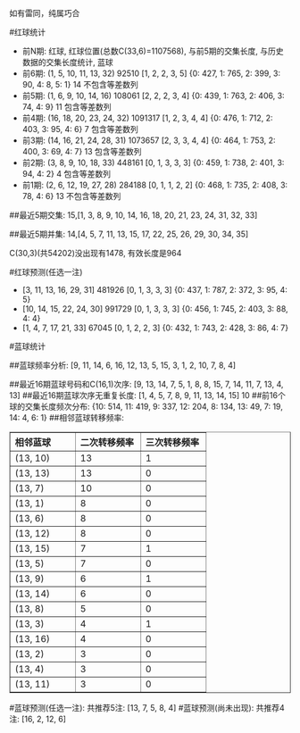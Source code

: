 <!-- 
.. title: 双色球2014104期(2014-09-09)数据分析报告
.. slug: slott-2014104-2014-09-09-report
.. date: 2014-09-10 08:00:00 UTC+08:00
.. tags: Lottery
.. link: 
.. description: 
.. type: text
-->

如有雷同，纯属巧合

<!-- TEASER_END-->

#红球统计

- 前N期: 红球, 红球位置(总数C(33,6)=1107568), 与前5期的交集长度, 与历史数据的交集长度统计, 蓝球
- 前6期: (1, 5, 10, 11, 13, 32) 92510 [1, 2, 2, 3, 5] {0: 427, 1: 765, 2: 399, 3: 90, 4: 8, 5: 1} 14 不包含等差数列
- 前5期: (1, 6, 9, 10, 14, 16) 108061 [2, 2, 2, 3, 4] {0: 439, 1: 763, 2: 406, 3: 74, 4: 9} 11 包含等差数列
- 前4期: (16, 18, 20, 23, 24, 32) 1091317 [1, 2, 3, 4, 4] {0: 476, 1: 712, 2: 403, 3: 95, 4: 6} 7 包含等差数列
- 前3期: (14, 16, 21, 24, 28, 31) 1073657 [2, 3, 3, 4, 4] {0: 464, 1: 753, 2: 400, 3: 69, 4: 7} 13 包含等差数列
- 前2期: (3, 8, 9, 10, 18, 33) 448161 [0, 1, 3, 3, 3] {0: 459, 1: 738, 2: 401, 3: 94, 4: 2} 4 包含等差数列
- 前1期: (2, 6, 12, 19, 27, 28) 284188 [0, 1, 1, 2, 2] {0: 468, 1: 735, 2: 408, 3: 78, 4: 6} 13 不包含等差数列

##最近5期交集:
15,[1, 3, 8, 9, 10, 14, 16, 18, 20, 21, 23, 24, 31, 32, 33]

##最近5期并集:
14,[4, 5, 7, 11, 13, 15, 17, 22, 25, 26, 29, 30, 34, 35]

C(30,3)(共54202)没出现有1478, 
有效长度是964

#红球预测(任选一注)

- [3, 11, 13, 16, 29, 31] 481926 [0, 1, 3, 3, 3] {0: 437, 1: 787, 2: 372, 3: 95, 4: 5}
- [10, 14, 15, 22, 24, 30] 991729 [0, 1, 3, 3, 3] {0: 456, 1: 745, 2: 403, 3: 88, 4: 4}
- [1, 4, 7, 17, 21, 33] 67045 [0, 1, 2, 2, 3] {0: 432, 1: 743, 2: 428, 3: 86, 4: 7}

#蓝球统计

##蓝球频率分析:
[9, 11, 14, 6, 16, 12, 13, 5, 15, 3, 1, 2, 10, 7, 8, 4]

##最近16期蓝球号码和C(16,1)次序:
[9, 13, 14, 7, 5, 1, 8, 8, 15, 7, 14, 11, 7, 13, 4, 13]
##最近16期蓝球次序无重复长度:
[1, 4, 5, 7, 8, 9, 11, 13, 14, 15] 10
##前16个球的交集长度频次分布:
{10: 514, 11: 419, 9: 337, 12: 204, 8: 134, 13: 49, 7: 19, 14: 4, 6: 1}
##相邻蓝球转移频率:
<table border="1" class="table table-striped dataframe">
  <thead>
    <tr style="text-align: left;">
      <th style="min-width: 100px;">相邻蓝球</th>
      <th style="min-width: 100px;">二次转移频率</th>
      <th style="min-width: 100px;">三次转移频率</th>
    </tr>
  </thead>
  <tbody>
    <tr>
      <td> (13, 10)</td>
      <td> 13</td>
      <td> 1</td>
    </tr>
    <tr>
      <td> (13, 13)</td>
      <td> 13</td>
      <td> 0</td>
    </tr>
    <tr>
      <td>  (13, 7)</td>
      <td> 10</td>
      <td> 0</td>
    </tr>
    <tr>
      <td>  (13, 1)</td>
      <td>  8</td>
      <td> 0</td>
    </tr>
    <tr>
      <td>  (13, 6)</td>
      <td>  8</td>
      <td> 0</td>
    </tr>
    <tr>
      <td> (13, 12)</td>
      <td>  8</td>
      <td> 0</td>
    </tr>
    <tr>
      <td> (13, 15)</td>
      <td>  7</td>
      <td> 1</td>
    </tr>
    <tr>
      <td>  (13, 5)</td>
      <td>  7</td>
      <td> 0</td>
    </tr>
    <tr>
      <td>  (13, 9)</td>
      <td>  6</td>
      <td> 1</td>
    </tr>
    <tr>
      <td> (13, 14)</td>
      <td>  6</td>
      <td> 0</td>
    </tr>
    <tr>
      <td>  (13, 8)</td>
      <td>  5</td>
      <td> 0</td>
    </tr>
    <tr>
      <td>  (13, 3)</td>
      <td>  4</td>
      <td> 1</td>
    </tr>
    <tr>
      <td> (13, 16)</td>
      <td>  4</td>
      <td> 0</td>
    </tr>
    <tr>
      <td>  (13, 2)</td>
      <td>  3</td>
      <td> 0</td>
    </tr>
    <tr>
      <td>  (13, 4)</td>
      <td>  3</td>
      <td> 0</td>
    </tr>
    <tr>
      <td> (13, 11)</td>
      <td>  3</td>
      <td> 0</td>
    </tr>
  </tbody>
</table>
#蓝球预测(任选一注):
共推荐5注: [13, 7, 5, 8, 4]
#蓝球预测(尚未出现):
共推荐4注: [16, 2, 12, 6]

